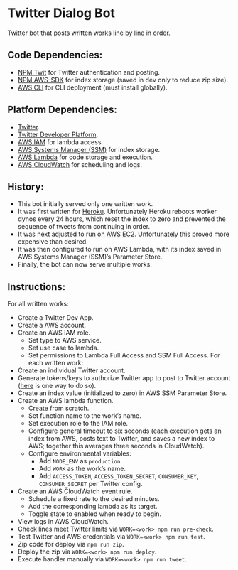 # Twitter Dialog Bot

Twitter bot that posts written works line by line in order.

## Code Dependencies:
- [NPM Twit](https://www.npmjs.com/package/twit) for Twitter authentication and posting.
- [NPM AWS-SDK](https://www.npmjs.com/package/aws-sdk) for index storage (saved in dev only to reduce zip size).
- [AWS CLI](https://docs.aws.amazon.com/cli/index.html) for CLI deployment (must install globally).

## Platform Dependencies:
- [Twitter](https://twitter.com/).
- [Twitter Developer Platform](https://developer.twitter.com/en/docs/basics/apps/overview).
- [AWS IAM](https://aws.amazon.com/iam/) for lambda access.
- [AWS Systems Manager (SSM)](https://aws.amazon.com/systems-manager/) for index storage.
- [AWS Lambda](https://aws.amazon.com/lambda/) for code storage and execution.
- [AWS CloudWatch](https://aws.amazon.com/cloudwatch/) for scheduling and logs.

## History:
- This bot initially served only one written work.
- It was first written for [Heroku](https://www.heroku.com/). Unfortunately Heroku reboots worker dynos every 24 hours, which reset the index to zero and prevented the sequence of tweets from continuing in order.
- It was next adjusted to run on [AWS EC2](https://aws.amazon.com/ec2/). Unfortunately this proved more expensive than desired.
- It was then configured to run on AWS Lambda, with its index saved in AWS Systems Manager (SSM)’s Parameter Store.
- Finally, the bot can now serve multiple works.

## Instructions:
For all written works:
- Create a Twitter Dev App.
- Create a AWS account.
- Create an AWS IAM role.
  - Set type to AWS service.
  - Set use case to lambda.
  - Set permissions to Lambda Full Access and SSM Full Access.
For each written work:
- Create an individual Twitter account.
- Generate tokens/keys to authorize Twitter app to post to Twitter account ([here](https://medium.com/geekculture/how-to-create-multiple-bots-with-a-single-twitter-developer-account-529eaba6a576) is one way to do so).
- Create an index value (initialized to zero) in AWS SSM Parameter Store.
- Create an AWS lambda function.
  - Create from scratch.
  - Set function name to the work’s name.
  - Set execution role to the IAM role.
  - Configure general timeout to six seconds (each execution gets an index from AWS, posts text to Twitter, and saves a new index to AWS; together this averages three seconds in CloudWatch).
  - Configure environmental variables:
      - Add `NODE_ENV` as `production`.
      - Add `WORK` as the work’s name.
      - Add `ACCESS_TOKEN`, `ACCESS_TOKEN_SECRET`, `CONSUMER_KEY`, `CONSUMER_SECRET` per Twitter config.
- Create an AWS CloudWatch event rule.
  - Schedule a fixed rate to the desired minutes.
  - Add the corresponding lambda as its target.
  - Toggle state to enabled when ready to begin.
- View logs in AWS CloudWatch.
- Check lines meet Twitter limits via `WORK=<work> npm run pre-check`.
- Test Twitter and AWS credentials via `WORK=<work> npm run test`.
- Zip code for deploy via `npm run zip`.
- Deploy the zip via `WORK=<work> npm run deploy`.
- Execute handler manually via `WORK=<work> npm run tweet`.
